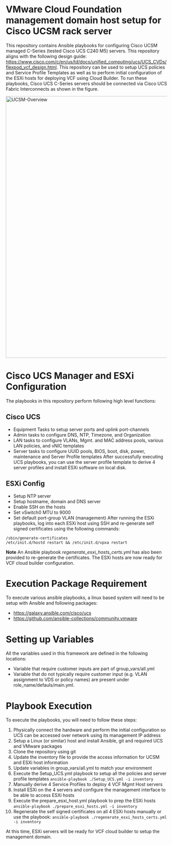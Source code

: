 # VMware Cloud Foundation management domain host setup for Cisco UCSM rack server
This repository contains Ansible playbooks for configuring Cisco UCSM managed C-Series (tested Cisco UCS C240 M5) servers. This repository aligns with the following design guide: https://www.cisco.com/c/en/us/td/docs/unified_computing/ucs/UCS_CVDs/flexpod_vcf_design.html. This repository can be used to setup UCS policies and Service Profile Templates as well as to perform initial configuration of the ESXi hosts for deploying VCF using Cloud Builder. To run these playbooks, Cisco UCS C-Series servers should be connected via Cisco UCS Fabric Interconnects as shown in the figure.

<img width="817" alt="UCSM-Overview" src="https://user-images.githubusercontent.com/89957595/206741425-320d7c90-cd1a-473b-bd8f-6ded1ed08fd4.png">

# Cisco UCS Manager and ESXi Configuration
The playbooks in this repository perform following high level functions:
## Cisco UCS
- Equipment Tasks to setup server ports and uplink port-channels
- Admin tasks to configure DNS, NTP, Timezone, and Organization
- LAN tasks to configure VLANs, Mgmt. and MAC address pools, various LAN policies, and vNIC templates
- Server tasks to configure UUID pools, BIOS, boot, disk, power, maintenance and Server Profile templates
After successfully executing UCS playbooks, you can use the server profile template to derive 4 server profiles and install ESXi software on local disk.
## ESXi Config
- Setup NTP server
- Setup hostname, domain and DNS server
- Enable SSH on the hosts
- Set vSwitch0 MTU to 9000
- Set default port-group VLAN (management)
After running the ESXi playbooks, log into each ESXi host using SSH and re-generate self signed certificates using the following commands:
```
/sbin/generate-certificates
/etc/init.d/hostd restart && /etc/init.d/vpxa restart
```
__Note__ An Ansible playbook _regenerate_esxi_hosts_certs.yml_ has also been provided to re-generate the certificates. 
The ESXi hosts are now ready for VCF cloud builder configuration. 

# Execution Package Requirement
To execute various ansible playbooks, a linux based system will need to be setup with Ansible and following packages:
- https://galaxy.ansible.com/cisco/ucs
- https://github.com/ansible-collections/community.vmware 

# Setting up Variables
All the variables used in this framework are defined in the following locations:
- Variable that require customer inputs are part of group_vars/all.yml
- Variable that do not typically require customer input (e.g. VLAN assignment to VDS or policy names) are present under role_name/defauls/main.yml.

# Playbook Execution
To execute the playbooks, you will need to follow these steps:
1. Physically connect the hardware and perform the initial configuration so UCS can be accessed over network using its management IP address
2. Setup a Linux (or similar) host and install Ansible, git and required UCS and VMware packages
3. Clone the repository using git
4. Update the inventory file to provide the access information for UCSM and ESXi host information
5. Update variables in group_vars/all.yml to match your environment
6. Execute the Setup_UCS.yml playbook to setup all the policies and server profile templates `ansible-playbook ./Setup_UCS.yml -i inventory`
7. Manually derive 4 Service Profiles to deploy 4 VCF Mgmt Host servers
8. Install ESXi on the 4 servers and configure the management interface to be able to access ESXi hosts
9. Execute the prepare_esxi_host.yml playbook to prep the ESXi hosts `ansible-playbook ./prepare_esxi_hosts.yml -i inventory`
10. Regenerate the self signed certificates on all 4 ESXi hosts manually or use the playbook: `ansible-playbook ./regenerate_esxi_hosts_certs.yml -i inventory`

At this time, ESXi servers will be ready for VCF cloud builder to setup the management domain. 
